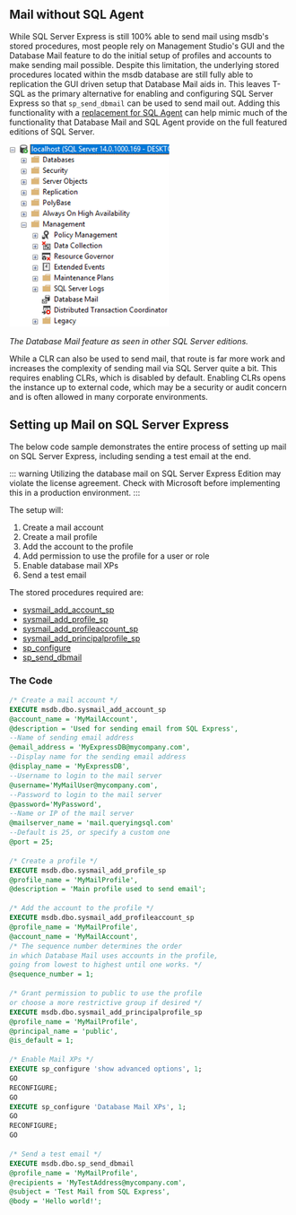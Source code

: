 
## Mail without SQL Agent

While SQL Server Express is still 100% able to send mail using msdb's stored procedures,
most people rely on Management Studio's GUI and the Database Mail feature to do the initial setup of profiles and accounts
to make sending mail possible. Despite this limitation, the underlying stored procedures located within the msdb database are still fully able to replication the GUI driven setup that Database Mail aids in. This leaves T-SQL as the primary alternative for enabling and configuring SQL Server Express so that `sp_send_dbmail` can be used to send mail out. Adding this functionality with a [replacement for SQL Agent](/sql-server-express-replace-sql-agent.html) can help mimic much of the functionality that Database Mail and SQL Agent provide on the full featured editions of SQL Server.

![SQL Server Mail in non-Express Editions](/database_mail.png)

*The Database Mail feature as seen in other SQL Server editions.*

While a CLR can also be used to send mail, that route is far more work and increases the complexity of
sending mail via SQL Server quite a bit. This requires enabling CLRs, which is disabled by default. Enabling CLRs opens the instance up to external code, which may be a security or audit concern and is often allowed in many corporate environments.

## Setting up Mail on SQL Server Express

The below code sample demonstrates the entire process of setting up mail on SQL Server Express,
including sending a test email at the end.

::: warning
Utilizing the database mail on SQL Server Express Edition may violate the license agreement. Check with Microsoft before implementing this in a production environment.
:::

The setup will:

1. Create a mail account
2. Create a mail profile
3. Add the account to the profile
4. Add permission to use the profile for a user or role
5. Enable database mail XPs
6. Send a test email

The stored procedures required are:

* [sysmail_add_account_sp](https://docs.microsoft.com/en-us/sql/relational-databases/system-stored-procedures/sysmail-add-account-sp-transact-sql?view=sql-server-2017)
* [sysmail_add_profile_sp](https://docs.microsoft.com/en-us/sql/relational-databases/system-stored-procedures/sysmail-add-profile-sp-transact-sql?view=sql-server-2017)
* [sysmail_add_profileaccount_sp](https://docs.microsoft.com/en-us/sql/relational-databases/system-stored-procedures/sysmail-add-profileaccount-sp-transact-sql?view=sql-server-2017)
* [sysmail_add_principalprofile_sp](https://docs.microsoft.com/en-us/sql/relational-databases/system-stored-procedures/sysmail-add-principalprofile-sp-transact-sql?view=sql-server-2017)
* [sp_configure](https://docs.microsoft.com/en-us/sql/relational-databases/system-stored-procedures/sp-configure-transact-sql?view=sql-server-2017)
* [sp_send_dbmail](https://docs.microsoft.com/en-us/sql/relational-databases/system-stored-procedures/sp-send-dbmail-transact-sql?view=sql-server-2017)

### The Code

```sql
/* Create a mail account */
EXECUTE msdb.dbo.sysmail_add_account_sp
@account_name = 'MyMailAccount',
@description = 'Used for sending email from SQL Express',
--Name of sending email address
@email_address = 'MyExpressDB@mycompany.com',
--Display name for the sending email address
@display_name = 'MyExpressDB',
--Username to login to the mail server
@username='MyMailUser@mycompany.com',
--Password to login to the mail server
@password='MyPassword',
--Name or IP of the mail server
@mailserver_name = 'mail.queryingsql.com'
--Default is 25, or specify a custom one
@port = 25;

/* Create a profile */
EXECUTE msdb.dbo.sysmail_add_profile_sp
@profile_name = 'MyMailProfile',
@description = 'Main profile used to send email';

/* Add the account to the profile */
EXECUTE msdb.dbo.sysmail_add_profileaccount_sp
@profile_name = 'MyMailProfile',
@account_name = 'MyMailAccount',
/* The sequence number determines the order
in which Database Mail uses accounts in the profile,
going from lowest to highest until one works. */
@sequence_number = 1;

/* Grant permission to public to use the profile
or choose a more restrictive group if desired */
EXECUTE msdb.dbo.sysmail_add_principalprofile_sp
@profile_name = 'MyMailProfile',
@principal_name = 'public',
@is_default = 1;

/* Enable Mail XPs */
EXECUTE sp_configure 'show advanced options', 1;
GO
RECONFIGURE;
GO
EXECUTE sp_configure 'Database Mail XPs', 1;
GO
RECONFIGURE;
GO

/* Send a test email */
EXECUTE msdb.dbo.sp_send_dbmail
@profile_name = 'MyMailProfile',
@recipients = 'MyTestAddress@mycompany.com',
@subject = 'Test Mail from SQL Express',
@body = 'Hello world!';
```

<br/>
<br/>

<ClientOnly>
<disqus-component/>
</ClientOnly>
